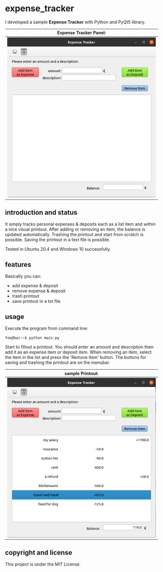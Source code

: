 # expense_tracker
I developed a sample **Expense Tracker** with Python and PyQt5 library.

| **Expense Tracker Panel:** |
|:----:|
| ![Expense Tracker Panel1](https://github.com/halilgithub/expense_tracker/blob/master/screen_shots/mainwindow_empty.png "Expense Tracker Panel1") |

## introduction and status

It simply tracks personal expenses & deposits each as a list item 
and within a nice visual printout.
After adding or removing an item, the balance is updated automatically.
Trashing the printout and start from scratch is possible.
Saving the printout in a text file is possible.

Tested in Ubuntu 20.4 and Windows 10 successfully.

## features

Basically you can:
  + add expense & deposit
  + remove expense & deposit
  + trash printout
  + save printout in a txt file

## usage

Execute the program from command line:

```console
foo@bar:~$ python main.py
```

Start to fillout a printout. You should enter an amount and description
then add it as an expense item or deposit item. 
When removing an item, select the item in the list and press the 'Remove Item' button.
The buttons for saving and trashing the printout are on the menubar.

| **sample Printout:** |
|:----:|
| ![Expense Tracker Panel2](https://github.com/halilgithub/expense_tracker/blob/master/screen_shots/mainwindow_entries.png "Expense Tracker Panel2") |

## copyright and license
This project is under the MIT License.
